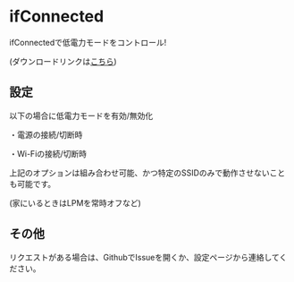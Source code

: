 # ifConnected

ifConnectedで低電力モードをコントロール!

(ダウンロードリンクは[こちら](https://repo.packix.com/package/jp.soh.ifconnected/))


## 設定

以下の場合に低電力モードを有効/無効化

・電源の接続/切断時

・Wi-Fiの接続/切断時

上記のオプションは組み合わせ可能、かつ特定のSSIDのみで動作させないことも可能です。

(家にいるときはLPMを常時オフなど)


## その他

リクエストがある場合は、GithubでIssueを開くか、設定ページから連絡してください。
